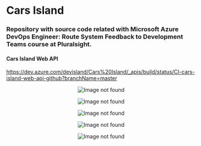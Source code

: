 # Cars Island
### Repository with source code related with Microsoft Azure DevOps Engineer: Route System Feedback to Development Teams course at Pluralsight.

#### Cars Island Web API
https://dev.azure.com/devisland/Cars%20Island/_apis/build/status/CI-cars-island-web-api-github?branchName=master

<p align="center">
<img src="https://raw.githubusercontent.com/Daniel-Krzyczkowski/Pluralsight/master/CarsIsland/images/cars-island-azure-devops-dashboard.png?raw=true" alt="Image not found"/>
</p>

<p align="center">
<img src="https://raw.githubusercontent.com/Daniel-Krzyczkowski/Pluralsight/master/CarsIsland/images/cars-island-wpf-app-1.png?raw=true" alt="Image not found"/>
</p>

<p align="center">
<img src="https://raw.githubusercontent.com/Daniel-Krzyczkowski/Pluralsight/master/CarsIsland/images/cars-island-wpf-app-2.png?raw=true" alt="Image not found"/>
</p>

<p align="center">
<img src="https://raw.githubusercontent.com/Daniel-Krzyczkowski/Pluralsight/master/CarsIsland/images/cars-island-web-app-1.png?raw=true" alt="Image not found"/>
</p>

<p align="center">
<img src="https://raw.githubusercontent.com/Daniel-Krzyczkowski/Pluralsight/master/CarsIsland/images/cars-island-web-app-2.png?raw=true" alt="Image not found"/>
</p>
